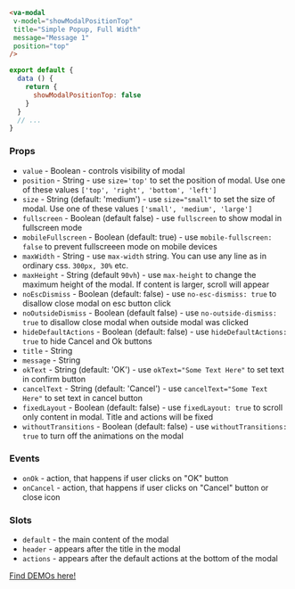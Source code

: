 ```html
<va-modal
 v-model="showModalPositionTop"
 title="Simple Popup, Full Width"
 message="Message 1"
 position="top"
/>
```

```javascript
export default {
  data () {
    return {
      showModalPositionTop: false
    }
  }
  // ...
}
```

### Props
* `value` - Boolean - controls visibility of modal
* `position` - String - use `size='top'` to set the position of modal. Use one of these values `['top', 'right', 'bottom', 'left']`
* `size` - String (default: 'medium') - use `size="small"` to set the size of modal. Use one of these values `['small', 'medium', 'large']`
* `fullscreen` - Boolean (default false) - use `fullscreen` to show modal in fullscreen mode
* `mobileFullscreen` - Boolean (default: true) - use `mobile-fullscreen: false` to prevent fullscreeen mode on mobile devices
* `maxWidth` - String - use `max-width` string. You can use any line as in ordinary css. `300px, 30%` etc.
* `maxHeight` - String (default `90vh`) - use `max-height` to change the maximum height of the modal. If content is larger, scroll will appear
* `noEscDismiss` - Boolean (default: false) - use `no-esc-dismiss: true` to disallow close modal on esc button click
* `noOutsideDismiss` - Boolean (default false) - use `no-outside-dismiss: true` to disallow close modal when outside modal was clicked
* `hideDefaultActions` - Boolean (default: false) - use `hideDefaultActions: true` to hide Cancel and Ok buttons
* `title` - String
* `message` - String
* `okText` - String (default: 'OK') - use `okText="Some Text Here"` to set text in confirm button
* `cancelText` - String (default: 'Cancel') - use `cancelText="Some Text Here"` to set text in cancel button
* `fixedLayout` - Boolean (default: false) - use `fixedLayout: true` to scroll only content in modal. Title and actions will be fixed 
* `withoutTransitions` - Boolean (default: false) - use `withoutTransitions: true` to turn off the animations on the modal

### Events
* `onOk` - action, that happens if user clicks on "OK" button
* `onCancel` -  action, that happens if user clicks on "Cancel" button or close icon

### Slots
* `default` - the main content of the modal
* `header` - appears after the title in the modal
* `actions` - appears after the default actions at the bottom of the modal

[Find DEMOs here!](http://vuestic.epicmax.co/#/admin/ui/modals)
